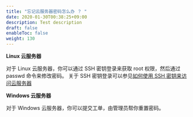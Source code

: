 ```yaml
---
title: "忘记云服务器密码怎么办 ？ "
date: 2020-01-30T00:38:25+09:00
description: Test description
draft: false
enableToc: false
weight: 130
---
```


**Linux 云服务器**

对于 Linux 云服务器，你可以通过 SSH 密钥登录来获取 root 权限，然后通过 passwd 命令来修改密码。 关于 SSH 密钥登录可以参见[如何使用 SSH 密钥来访问云服务器](../../faq/other_questions/vm_ssh_entrance)

**Windows 云服务器**

对于 Windows 云服务器，你可以提交工单，由管理员帮你重置密码。



